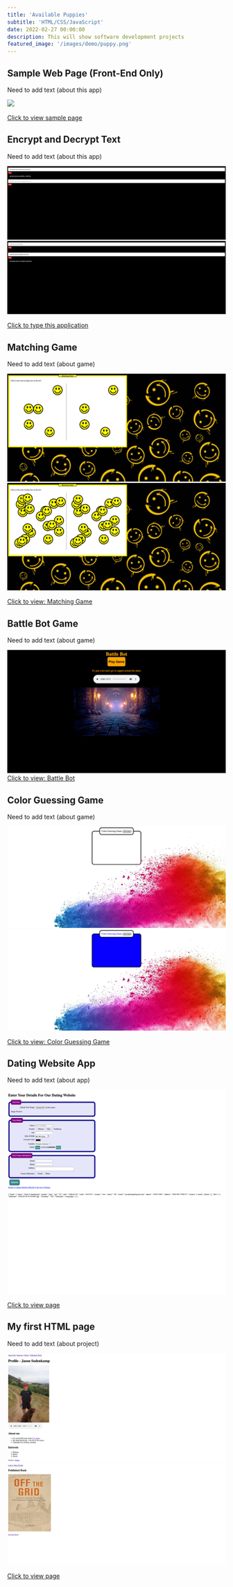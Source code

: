 ```yaml
---
title: 'Available Puppies'
subtitle: 'HTML/CSS/JavaScript'
date: 2022-02-27 00:00:00
description: This will show software development projects
featured_image: '/images/demo/puppy.png'
---
```


## Sample Web Page (Front-End Only)
Need to add text (about this app)
<div class="gallery" data-colums="1">
        <img src="/images/demo/samplewebpage.png">
        
</div>        

<a href="https://jcsodenkamp.github.io/photo-page/" class="button button--large">Click to view sample page</a>




## Encrypt and Decrypt Text
Need to add text (about this app)
<div class="gallery" data-colums="1">
        <img src="/images/demo/encrypt_decrypt1.png">
        <img src="/images/demo/encrypt_decrypt2.png">
</div>        

<a href="https://jcsodenkamp.github.io/encrypt_decrypt/" class="button button--large">Click to type this application</a>

## Matching Game
Need to add text (about game)
<div class="gallery" data-colums="1">
        <img src="/images/demo/matching-game1.png">
        <img src="/images/demo/matching-game2.png">
</div>        

<a href="https://jcsodenkamp.github.io/matching-game/" class="button button--large">Click to view: Matching Game</a>

## Battle Bot Game
Need to add text (about game)
<div class="gallery" data-colums="1">
        <img src="/images/demo/battle-bot1.png">
</div>  
<a href="https://jcsodenkamp.github.io/battle-bot/" class="button button--large">Click to view: Battle Bot</a>

## Color Guessing Game
Need to add text (about game)
<div class="gallery" data-colums="1">
        <img src="/images/demo/color-game1.png">
        <img src="/images/demo/color-game2.png">
</div>        

<a href="https://jcsodenkamp.github.io/color-guessing-game/" class="button button--large">Click to view: Color Guessing Game</a> 

## Dating Website App
Need to add text (about app)
<div class="gallery" data-colums="1">
        <img src="/images/demo/dating-app1.png">
        <img src="/images/demo/dating-app2.png">
</div>        

<a href="https://jcsodenkamp.github.io/basic-dating-website/" class="button button--large">Click to view page</a> 

## My first HTML page
Need to add text (about project)
<div class="gallery" data-colums="1">
        <img src="/images/demo/profile-page1.png">
        <img src="/images/demo/profile-page2.png">
</div>        

<a href="https://jcsodenkamp.github.io/my-very-frist-html-page/" class="button button--large">Click to view page</a> 


